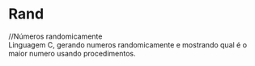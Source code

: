 # Rand
//Números randomicamente </br>
Linguagem C, gerando numeros randomicamente e mostrando qual é o maior numero usando procedimentos.
